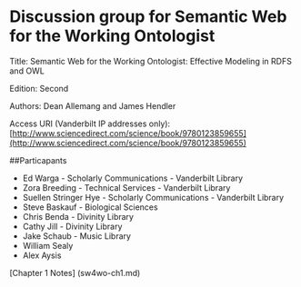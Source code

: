 # Discussion group for Semantic Web for the Working Ontologist

Title: Semantic Web for the Working Ontologist: Effective Modeling in RDFS and OWL

Edition: Second

Authors: Dean Allemang and James Hendler

Access URI (Vanderbilt IP addresses only): [http://www.sciencedirect.com/science/book/9780123859655](http://www.sciencedirect.com/science/book/9780123859655)

##Particapants
  * Ed Warga - Scholarly Communications - Vanderbilt Library
  * Zora Breeding - Technical Services - Vanderbilt Library
  * Suellen Stringer Hye - Scholarly Communications - Vanderbilt Library
  * Steve Baskauf - Biological Sciences
  * Chris Benda - Divinity Library
  * Cathy Jill - Divinity Library
  * Jake Schaub - Music Library
  * William Sealy
  * Alex Aysis

[Chapter 1 Notes] (sw4wo-ch1.md)




